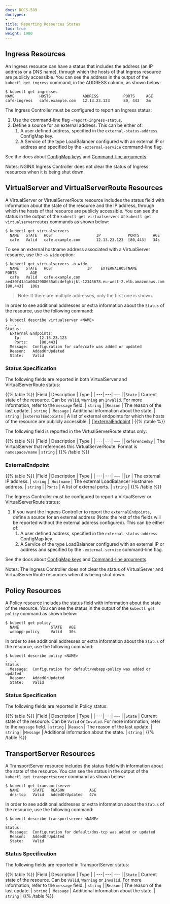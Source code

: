 ```yaml
---
docs: DOCS-589
doctypes:
- ''
title: Reporting Resources Status
toc: true
weight: 1900
---
```


## Ingress Resources

An Ingress resource can have a status that includes the address (an IP address or a DNS name), through which the hosts of that Ingress resource are publicly accessible.
You can see the address in the output of the `kubectl get ingress` command, in the ADDRESS column, as shown below:

```shell
$ kubectl get ingresses
NAME           HOSTS              ADDRESS           PORTS     AGE
cafe-ingress   cafe.example.com   12.13.23.123      80, 443   2m
```

The Ingress Controller must be configured to report an Ingress status:

1. Use the command-line flag `-report-ingress-status`.
2. Define a source for an external address. This can be either of:
    1. A user defined address, specified in the `external-status-address` ConfigMap key.
    2. A Service of the type LoadBalancer configured with an external IP or address and specified by the `-external-service` command-line flag.

See the docs about [ConfigMap keys](/nginx-ingress-controller/configuration/global-configuration/configmap-resource) and [Command-line arguments](/nginx-ingress-controller/configuration/global-configuration/command-line-arguments).

Notes: NGINX Ingress Controller does not clear the status of Ingress resources when it is being shut down.

## VirtualServer and VirtualServerRoute Resources

A VirtualServer or VirtualServerRoute resource includes the status field with information about the state of the resource and the IP address, through which the hosts of that resource are publicly accessible.
You can see the status in the output of the `kubectl get virtualservers` or `kubectl get virtualserverroutes` commands as shown below:

```
$ kubectl get virtualservers
  NAME   STATE   HOST                   IP            PORTS      AGE
  cafe   Valid   cafe.example.com       12.13.23.123  [80,443]   34s
```

To see an external hostname address associated with a VirtualServer resource, use the `-o wide` option:

```
$ kubectl get virtualservers -o wide
  NAME   STATE   HOST               IP    EXTERNALHOSTNAME                                                         PORTS      AGE
  cafe   Valid   cafe.example.com         ae430f41a1a0042908655abcdefghijkl-12345678.eu-west-2.elb.amazonaws.com   [80,443]   106s
```

> Note: If there are multiple addresses, only the first one is shown.

In order to see additional addresses or extra information about the `Status` of the resource, use the following command:

```
$ kubectl describe virtualserver <NAME>
. . .
Status:
  External Endpoints:
    Ip:        12.13.23.123
    Ports:     [80,443]
  Message:  Configuration for cafe/cafe was added or updated
  Reason:   AddedOrUpdated
  State:    Valid
```

### Status Specification

The following fields are reported in both VirtualServer and VirtualServerRoute status:

{{% table %}}
|Field | Description | Type |
| ---| ---| --- |
|``State`` | Current state of the resource. Can be ``Valid``, ``Warning`` an ``Invalid``. For more information, refer to the ``message`` field. | ``string`` |
|``Reason`` | The reason of the last update. | ``string`` |
|``Message`` | Additional information about the state. | ``string`` |
|``ExternalEndpoints`` | A list of external endpoints for which the hosts of the resource are publicly accessible. | [[]externalEndpoint](#externalendpoint) |
{{% /table %}}

The following field is reported in the VirtualServerRoute status only:

{{% table %}}
|Field | Description | Type |
| ---| ---| --- |
|``ReferencedBy`` | The VirtualServer that references this VirtualServerRoute. Format is ``namespace/name`` | ``string`` |
{{% /table %}}

### ExternalEndpoint

{{% table %}}
|Field | Description | Type |
| ---| ---| --- |
|``IP`` | The external IP address. | ``string`` |
|``Hostname`` | The external LoadBalancer Hostname address. | ``string`` |
|``Ports`` | A list of external ports. | ``string`` |
{{% /table %}}

The Ingress Controller must be configured to report a VirtualServer or VirtualServerRoute status:

1. If you want the Ingress Controller to report the `externalEndpoints`, define a source for an external address (Note: the rest of the fields will be reported without the external address configured). This can be either of:
    1. A user defined address, specified in the `external-status-address` ConfigMap key.
    2. A Service of the type LoadBalancer configured with an external IP or address and specified by the `-external-service` command-line flag.

See the docs about [ConfigMap keys](/nginx-ingress-controller/configuration/global-configuration/configmap-resource) and [Command-line arguments](/nginx-ingress-controller/configuration/global-configuration/command-line-arguments).

Notes: The Ingress Controller does not clear the status of VirtualServer and VirtualServerRoute resources when it is being shut down.

## Policy Resources

A Policy resource includes the status field with information about the state of the resource.
You can see the status in the output of the `kubectl get policy` command as shown below:

```
$ kubectl get policy
  NAME              STATE   AGE
  webapp-policy     Valid   30s
```

In order to see additional addresses or extra information about the `Status` of the resource, use the following command:

```
$ kubectl describe policy <NAME>
. . .
Status:
  Message:  Configuration for default/webapp-policy was added or updated
  Reason:   AddedOrUpdated
  State:    Valid
```

### Status Specification

The following fields are reported in Policy status:

{{% table %}}
|Field | Description | Type |
| ---| ---| --- |
|``State`` | Current state of the resource. Can be ``Valid`` or ``Invalid``. For more information, refer to the ``message`` field. | ``string`` |
|``Reason`` | The reason of the last update. | ``string`` |
|``Message`` | Additional information about the state. | ``string`` |
{{% /table %}}

## TransportServer Resources

A TransportServer resource includes the status field with information about the state of the resource.
You can see the status in the output of the `kubectl get transportserver` command as shown below:

```
$ kubectl get transportserver
  NAME      STATE   REASON           AGE
  dns-tcp   Valid   AddedOrUpdated   47m
```

In order to see additional addresses or extra information about the `Status` of the resource, use the following command:

```
$ kubectl describe transportserver <NAME>
. . .
Status:
  Message:  Configuration for default/dns-tcp was added or updated
  Reason:   AddedOrUpdated
  State:    Valid
```

### Status Specification

The following fields are reported in TransportServer status:

{{% table %}}
|Field | Description | Type |
| ---| ---| --- |
|``State`` | Current state of the resource. Can be ``Valid``, ``Warning`` or ``Invalid``. For more information, refer to the ``message`` field. | ``string`` |
|``Reason`` | The reason of the last update. | ``string`` |
|``Message`` | Additional information about the state. | ``string`` |
{{% /table %}}
